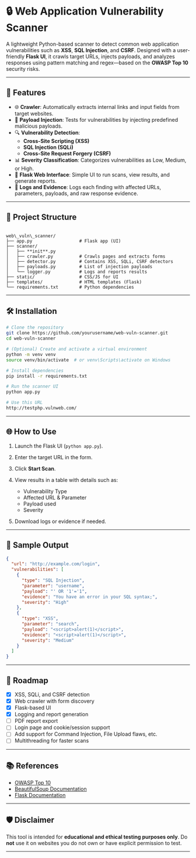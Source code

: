 # 🔒 Web Application Vulnerability Scanner

A lightweight Python-based scanner to detect common web application vulnerabilities such as **XSS**, **SQL Injection**, and **CSRF**. Designed with a user-friendly **Flask UI**, it crawls target URLs, injects payloads, and analyzes responses using pattern matching and regex—based on the **OWASP Top 10** security risks.

---

## 🚀 Features

- 🌐 **Crawler**: Automatically extracts internal links and input fields from target websites.
- 💉 **Payload Injection**: Tests for vulnerabilities by injecting predefined malicious payloads.
- 🔍 **Vulnerability Detection**:
  - **Cross-Site Scripting (XSS)**
  - **SQL Injection (SQLi)**
  - **Cross-Site Request Forgery (CSRF)**
- 📊 **Severity Classification**: Categorizes vulnerabilities as Low, Medium, or High.
- 🧾 **Flask Web Interface**: Simple UI to run scans, view results, and generate reports.
- 📁 **Logs and Evidence**: Logs each finding with affected URLs, parameters, payloads, and raw response evidence.

---

## 📁 Project Structure

```

web\_vuln\_scanner/
├── app.py                  # Flask app (UI)
├── scanner/
│   ├── **init**.py
│   ├── crawler.py          # Crawls pages and extracts forms
│   ├── detector.py         # Contains XSS, SQLi, CSRF detectors
│   ├── payloads.py         # List of injection payloads
│   └── logger.py           # Logs and reports results
├── static/                 # CSS/JS for UI
├── templates/              # HTML templates (Flask)
└── requirements.txt        # Python dependencies

````

---

## 🛠️ Installation

```bash
# Clone the repository
git clone https://github.com/yourusername/web-vuln-scanner.git
cd web-vuln-scanner

# (Optional) Create and activate a virtual environment
python -m venv venv
source venv/bin/activate  # or venv\Scripts\activate on Windows

# Install dependencies
pip install -r requirements.txt

# Run the scanner UI
python app.py

# Use this URL
http://testphp.vulnweb.com/
````

---

## 🌐 How to Use

1. Launch the Flask UI (`python app.py`).
2. Enter the target URL in the form.
3. Click **Start Scan**.
4. View results in a table with details such as:

   * Vulnerability Type
   * Affected URL & Parameter
   * Payload used
   * Severity
5. Download logs or evidence if needed.

---

## 🧪 Sample Output

```json
{
  "url": "http://example.com/login",
  "vulnerabilities": [
    {
      "type": "SQL Injection",
      "parameter": "username",
      "payload": "' OR '1'='1",
      "evidence": "You have an error in your SQL syntax;",
      "severity": "High"
    },
    {
      "type": "XSS",
      "parameter": "search",
      "payload": "<script>alert(1)</script>",
      "evidence": "<script>alert(1)</script>",
      "severity": "Medium"
    }
  ]
}
```

---

## 📌 Roadmap

* [x] XSS, SQLi, and CSRF detection
* [x] Web crawler with form discovery
* [x] Flask-based UI
* [x] Logging and report generation
* [ ] PDF report export
* [ ] Login page and cookie/session support
* [ ] Add support for Command Injection, File Upload flaws, etc.
* [ ] Multithreading for faster scans

---

## 📚 References

* [OWASP Top 10](https://owasp.org/www-project-top-ten/)
* [BeautifulSoup Documentation](https://www.crummy.com/software/BeautifulSoup/bs4/doc/)
* [Flask Documentation](https://flask.palletsprojects.com/)

---

## 🛡️ Disclaimer

This tool is intended for **educational and ethical testing purposes only**. Do **not** use it on websites you do not own or have explicit permission to test.

---
